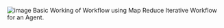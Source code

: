 ![image](https://github.com/user-attachments/assets/7b7f1439-4904-4c85-96fe-3a9e21da736d)
Basic Working of Workflow using Map Reduce Iterative Workflow for an Agent.
